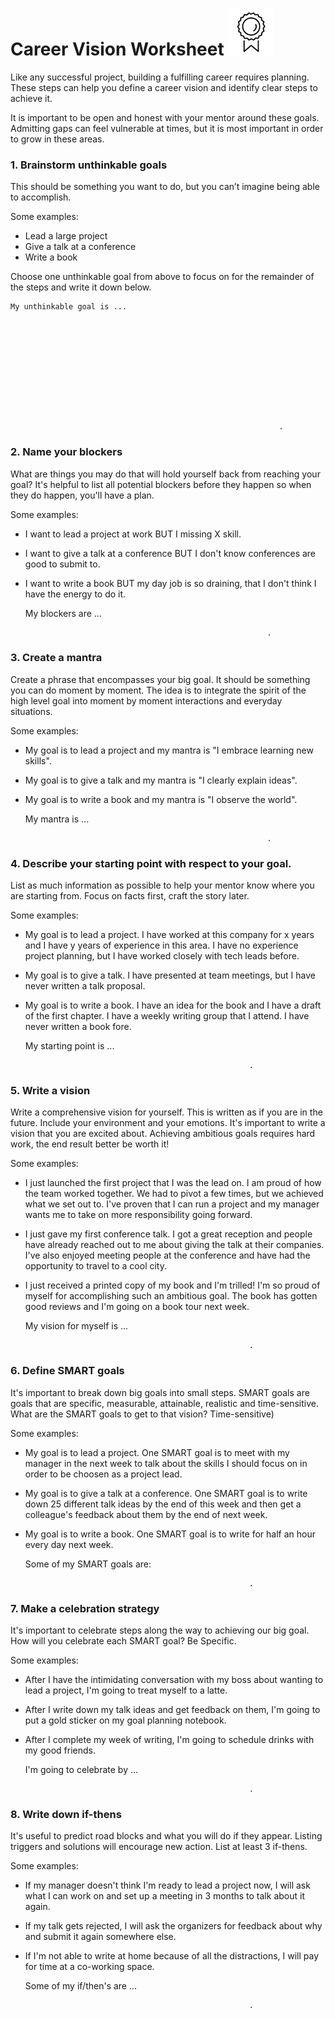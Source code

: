 # Career Vision Worksheet ![badge](/docs/images/Badge.png)

Like any successful project, building a fulfilling career requires planning. These steps can help you define a career vision and identify clear steps to achieve it.

It is important to be open and honest with your mentor around these goals. Admitting gaps can feel vulnerable at times, but it is most important in order to grow in these areas.

### 1. Brainstorm unthinkable goals

This should be something you want to do, but you can’t imagine being able to accomplish.

Some examples:
* Lead a large project
* Give a talk at a conference
* Write a book


Choose one unthinkable goal from above to focus on for the remainder of the steps and write it down below.

    My unthinkable goal is ...











                                                                .

### 2. Name your blockers

What are things you may do that will hold yourself back from reaching your goal? It's helpful to list all potential blockers before they happen so when they do happen, you'll have a plan.

Some examples:
* I want to lead a project at work BUT I missing X skill.
* I want to give a talk at a conference BUT I don't know conferences are good to submit to.
* I want to write a book BUT my day job is so draining, that I don't think I have the energy to do it.


    My blockers are ...











                                                            .


### 3. Create a mantra
Create a phrase that encompasses your big goal. It should be something you can do moment by moment. The idea is to integrate the spirit of the high level goal into moment by moment interactions and everyday situations.

Some examples:
* My goal is to lead a project and my mantra is "I embrace learning new skills".
* My goal is to give a talk and my mantra is "I clearly explain ideas".
* My goal is to write a book and my mantra is "I observe the world".


    My mantra is ...










                                                            .


### 4. Describe your starting point with respect to your goal.

List as much information as possible to help your mentor know where you are starting from.  Focus on facts first, craft the story later.

Some examples:
* My goal is to lead a project. I have worked at this company for x years and I have y years of experience in this area. I have no experience project planning, but I have worked closely with tech leads before.  

* My goal is to give a talk. I have presented at team meetings, but I have never written a talk proposal.

* My goal is to write a book. I have an idea for the book and I have a draft of the first chapter. I have a weekly writing group that I attend. I have never written a book fore.


    My starting point is ...










                                                        .


### 5. Write a vision

Write a comprehensive vision for yourself. This is written as if you are in the future. Include your environment and your emotions. It's important to write a vision that you are excited about. Achieving ambitious goals requires hard work, the end result better be worth it!

Some examples:
* I just launched the first project that I was the lead on. I am proud of how the team worked together. We had to pivot a few times, but we achieved what we set out to. I've proven that I can run a project and my manager wants me to take on more responsibility going forward.  
* I just gave my first conference talk. I got a great reception and people have already reached out to me about giving the talk at their companies. I've also enjoyed meeting people at the conference and have had the opportunity to travel to a cool city.
* I just received a printed copy of my book and I'm trilled! I'm so proud of myself for accomplishing such an ambitious goal. The book has gotten good reviews and I'm going on a book tour next week.


    My vision for myself is ...










                                                        .

### 6. Define SMART goals

It's important to break down big goals into small steps. SMART goals are goals that are specific, measurable, attainable, realistic and time-sensitive. What are the SMART goals to get to that vision?  Time-sensitive)

Some examples:
* My goal is to lead a project. One SMART goal is to meet with my manager in the next week to talk about the skills I should focus on in order to be choosen as a project lead.
* My goal is to give a talk at a conference. One SMART goal is to write down 25 different talk ideas by the end of this week and then get a colleague's feedback about them by the end of next week.
* My goal is to write a book. One SMART goal is to write for half an hour every day next week.


    Some of my SMART goals are:










                                                        .

### 7. Make a celebration strategy

It's important to celebrate steps along the way to achieving our big goal. How will you celebrate each SMART goal? Be Specific.

Some examples:
* After I have the intimidating conversation with my boss about wanting to lead a project, I'm going to treat myself to a latte.
* After I write down my talk ideas and get feedback on them, I'm going to put a gold sticker on my goal planning notebook.
* After I complete my week of writing, I'm going to schedule drinks with my good friends.


     I'm going to celebrate by ...










                                                        .

### 8. Write down if-thens

It's useful to predict road blocks and what you will do if they appear. Listing triggers and solutions will encourage new action. List at least 3 if-thens.

Some examples:
* If my manager doesn't think I'm ready to lead a project now, I will ask what I can work on and set up a meeting in 3 months to talk about it again.
* If my talk gets rejected, I will ask the organizers for feedback about why and submit it again somewhere else.
* If I'm not able to write at home because of all the distractions, I will pay for time at a co-working space.


    Some of my if/then's are ...










                                                        .
